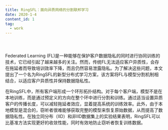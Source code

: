 ```yaml
---
title: RingSFL：面向异质网络的分割联邦学习
date: 2020-1-4
content_id: 1
tag:
  - work
---
```


<div style="padding-top:1vh;">Federated Learning (FL)是一种能够在保护客户数据隐私的同时进行协同训练的技术，它已经引起了越来越多的关注。然而，传统FL无法适应客户异质性，会存在拖延者而导致培训效率下降，而且仍然容易泄露隐私。为了解决这些问题，本文提出了一个名为RingSFL的新型分布式学习方案，该方案将FL与模型分割机制相结合，以适应客户异质性并保持数据隐私性。</div>

<!--more-->

在RingSFL中，所有客户端形成一个环形拓扑结构。对于每个客户端，模型不是在本地训练，而是通过预定义的方向在整个环中进行分割和训练。通过适当设置异质客户的传播长度，可以减轻拖延者效应，显着提高系统的训练效率。此外，由于本地模型是混合的，窃听者很难能够获取完整的模型来恢复原始数据，从而提高了数据隐私性。在独立同分布（IID）和非IID数据集上的实验结果表明，RingSFL可以比基准方法实现更好的收敛性能，同时有效地防止窃听者恢复训练数据。